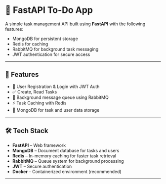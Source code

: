 # 📝 FastAPI To-Do App

A simple task management API built using **FastAPI** with the following features:
- MongoDB for persistent storage
- Redis for caching
- RabbitMQ for background task messaging
- JWT authentication for secure access

---

## 🚀 Features

- 🔐 User Registration & Login with JWT Auth
- ✅ Create, Read Tasks
- 🚀 Background message queue using RabbitMQ
- ⚡ Task Caching with Redis
- 🧾 MongoDB for task and user data storage

---

## 🛠️ Tech Stack

- **FastAPI** – Web framework
- **MongoDB** – Document database for tasks and users
- **Redis** – In-memory caching for faster task retrieval
- **RabbitMQ** – Queue system for background processing
- **JWT** – Secure authentication
- **Docker** – Containerized environment (recommended)

---

